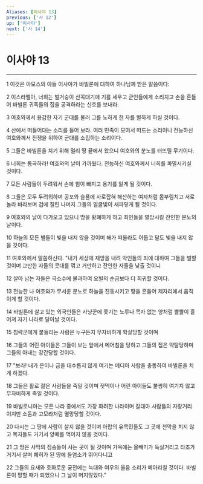 ```yaml
---
Aliases: [이사야 13]
previous: ['사 12']
up: ['이사야']
next: ['사 14']
---
```

# 이사야 13

***


1 이것은 아모스의 아들 이사야가 바빌론에 대하여 하나님께 받은 말씀이다: 

2 이스라엘아, 너희는 벌거숭이 산꼭대기에 기를 세우고 군인들에게 소리치고 손을 흔들어 바빌론 귀족들의 집을 공격하라는 신호를 보내라. 

3 여호와께서 용감한 자기 군대를 불러 그를 노하게 한 자를 벌하게 하실 것이다. 

4 산에서 떠들어대는 소리를 들어 보라. 여러 민족이 모여서 떠드는 소리이니 전능하신 여호와께서 전쟁을 위하여 군대를 소집하는 소리이다. 

5 그들은 바빌론을 치기 위해 멀리 땅 끝에서 왔으니 여호와의 분노를 터뜨릴 무기이다. 

6 너희는 통곡하라! 여호와의 날이 가까웠다. 전능하신 여호와께서 너희를 파멸시키실 것이다. 

7 모든 사람들이 두려워서 손에 힘이 빠지고 용기를 잃게 될 것이다. 

8 그들은 모두 두려워하며 공포와 슬픔에 사로잡혀 해산하는 여자처럼 몸부림치고 서로 놀라 바라보며 겁에 질린 나머지 그들의 얼굴빛이 새파랗게 될 것이다. 

9 여호와의 날이 다가오고 있으니 땅을 황폐하게 하고 죄인들을 멸망시킬 잔인한 분노의 날이다. 

10 하늘의 모든 별들이 빛을 내지 않을 것이며 해가 떠올라도 어둡고 달도 빛을 내지 않을 것이다. 

11 여호와께서 말씀하신다. "내가 세상에 재앙을 내려 악인들의 죄에 대하여 그들을 벌할 것이며 교만한 자들의 콧대를 꺾고 거만하고 잔인한 자들을 낮출 것이니 

12 살아 남는 자들은 극소수에 불과하여 오빌의 순금보다 더 희귀할 것이다. 

13 전능한 나 여호와가 무서운 분노로 하늘을 진동시키고 땅을 흔들어 제자리에서 움직이게 할 것이다. 

14 바빌론에 살고 있는 외국인들은 사냥꾼에 쫓기는 노루나 목자 없는 양처럼 뿔뿔이 흩어져 자기 나라로 달아날 것이다. 

15 침략군에게 붙들리는 사람은 누구든지 무자비하게 학살당할 것이며 

16 그들의 어린 아이들은 그들이 보는 앞에서 메어침을 당하고 그들의 집은 약탈당하며 그들의 아내는 강간당할 것이다. 

17 "보라! 내가 은이나 금을 대수롭지 않게 여기는 메디아 사람을 충동하여 바빌론을 치게 하겠다. 

18 그들은 활로 젊은 사람들을 죽일 것이며 젖먹이나 어린 아이들도 불쌍히 여기지 않고 무자비하게 죽일 것이다. 

19 바빌로니아는 모든 나라 중에서도 가장 화려한 나라이며 갈대아 사람들의 자랑거리이지만 소돔과 고모라처럼 멸망당할 것이다. 

20 다시는 그 땅에 사람이 살지 않을 것이며 아랍의 유목민들도 그 곳에 천막을 치지 않고 목자들도 거기서 양떼를 먹이지 않을 것이다. 

21 그 땅은 사막의 짐승들이 사는 곳이 될 것이며 가옥에는 올빼미가 득실거리고 타조가 거기서 살며 폐허가 된 땅에 들염소가 뛰어다니고 

22 그들의 요새와 호화로운 궁전에는 늑대와 여우의 울음 소리가 메아리칠 것이다. 바빌론이 망할 때가 되었으니 그 날이 머지않았다."
